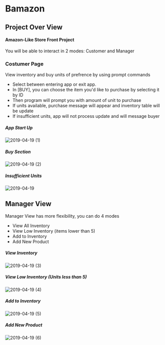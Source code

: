 # Bamazon
## Project Over View
#### Amazon-Like Store Front Project
You will be able to interact in 2 modes: Customer and Manager 

### Costumer Page
View inventory and buy units of prefrence by using prompt commands
* Select between entering app or exit app.
* In [BUY], you can choose the item you'd like to purchase by selecting it by ID
* Then program will prompt you with amount of unit to purchase
* If units available, purchase message will appear and inventory table will be update
* If insufficient units, app will not process update and will message buyer
##### App Start Up
![2019-04-19 (1)](https://user-images.githubusercontent.com/46499915/56407817-5761ce00-623f-11e9-9cc3-8bae47551e2c.png)
##### Buy Section 
![2019-04-19 (2)](https://user-images.githubusercontent.com/46499915/56407937-01d9f100-6240-11e9-8259-2d209e274e45.png)
##### Insufficient Units
![2019-04-19](https://user-images.githubusercontent.com/46499915/56407884-b9bace80-623f-11e9-8c86-1e0344454cfc.png)

## Manager View
Manager View has more flexibility, you can do 4 modes
* View All Inventory
* View Low Inventory (items lower than 5)
* Add to Inventory
* Add New Product

##### View Inventory
![2019-04-19 (3)](https://user-images.githubusercontent.com/46499915/56408360-1a4b0b00-6242-11e9-97a3-511aa3484439.png)
##### View Low Inventory (Units less than 5)
![2019-04-19 (4)](https://user-images.githubusercontent.com/46499915/56408383-4070ab00-6242-11e9-8e11-27c354ed0075.png)
##### Add to Inventory
![2019-04-19 (5)](https://user-images.githubusercontent.com/46499915/56408421-6ac26880-6242-11e9-8514-9b45ef04e249.png)
##### Add New Product
![2019-04-19 (6)](https://user-images.githubusercontent.com/46499915/56408448-862d7380-6242-11e9-9fbe-6a9864db3646.png)



